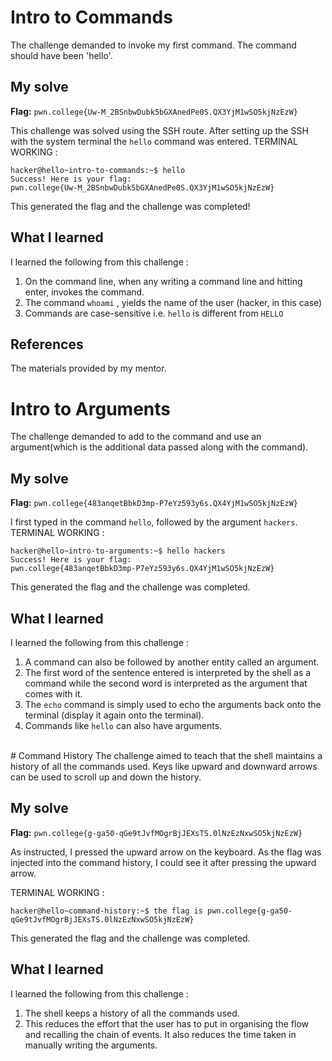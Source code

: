# Intro to Commands
The challenge demanded to invoke my first command. The command should have been 'hello'.

## My solve
**Flag:** `pwn.college{Uw-M_2BSnbwDubk5bGXAnedPe0S.QX3YjM1wSO5kjNzEzW}`

This challenge was solved using the SSH route. 
After setting up the SSH with the system terminal the `hello` command was entered.
TERMINAL WORKING : 
```
hacker@hello~intro-to-commands:~$ hello
Success! Here is your flag:
pwn.college{Uw-M_2BSnbwDubk5bGXAnedPe0S.QX3YjM1wSO5kjNzEzW}
```
This generated the flag and the challenge was completed!


## What I learned
I learned the following from this challenge : 
1. On the command line, when any writing a command line and hitting enter, invokes the command.
2. The command `whoami` , yields the name of the user (hacker, in this case)
3. Commands are case-sensitive i.e. `hello` is different from `HELLO`   

## References 
The materials provided by my mentor.
<br/>

# Intro to Arguments 
The challenge demanded to add to the command and use an argument(which is the additional data passed along with the command).

## My solve
**Flag:** `pwn.college{483anqetBbkD3mp-P7eYz593y6s.QX4YjM1wSO5kjNzEzW}`

I first typed in the command `hello`, followed by the argument `hackers`. 
TERMINAL WORKING : 
```
hacker@hello~intro-to-arguments:~$ hello hackers
Success! Here is your flag:
pwn.college{483anqetBbkD3mp-P7eYz593y6s.QX4YjM1wSO5kjNzEzW}
```
This generated the flag and the challenge was completed.


## What I learned
I learned the following from this challenge : 
1. A command can also be followed by another entity called an argument.
2. The first word of the sentence entered is interpreted by the shell as a command while the second word is interpreted as the argument that comes with it.
3. The `echo` command is simply used to echo the arguments back onto the terminal (display it again onto the terminal).
4. Commands like `hello` can also have arguments.  

<br/>
# Command History 
The challenge aimed to teach that the shell maintains a history of all the commands used. Keys like upward and downward arrows can be used to scroll up and down the history.

## My solve
**Flag:** `pwn.college{g-ga50-qGe9tJvfMOgrBjJEXsTS.0lNzEzNxwSO5kjNzEzW}`

As instructed, I pressed the upward arrow on the keyboard. As the flag was injected into the command history, I could see it after pressing the upward arrow.

TERMINAL WORKING : 
```
hacker@hello~command-history:~$ the flag is pwn.college{g-ga50-qGe9tJvfMOgrBjJEXsTS.0lNzEzNxwSO5kjNzEzW}
```
This generated the flag and the challenge was completed.


## What I learned
I learned the following from this challenge : 
1. The shell keeps a history of all the commands used.
2. This reduces the effort that the user has to put in organising the flow and recalling the chain of events. It also reduces the time taken in manually writing the arguments.


